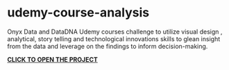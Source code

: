 # udemy-course-analysis
Onyx Data and DataDNA Udemy courses challenge to utilize visual design , analytical, story telling and technological innovations skills to glean insight from the data and leverage on the findings to inform decision-making.


**[CLICK TO OPEN THE PROJECT](Udemy-Courses-Analysis.ipynb)**
